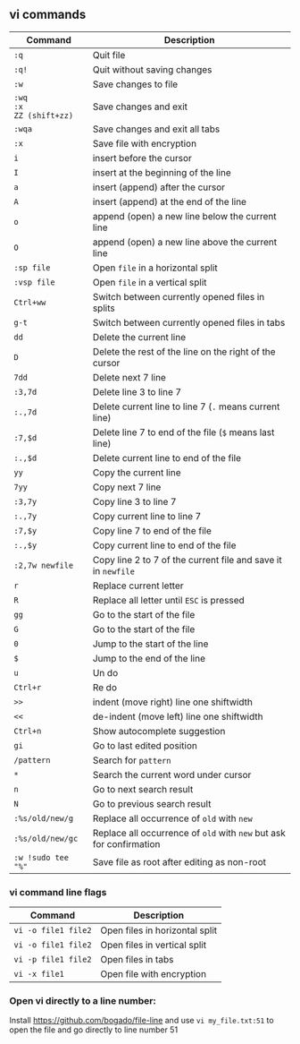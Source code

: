 ## vi commands

| Command      | Description |
| ----------- | ----------- |
| `:q`      | Quit file       |
| `:q!`   | Quit without saving changes        |
| `:w`   | Save changes to file        |
| `:wq`  <br> `:x` <br> `ZZ (shift+zz)`| Save changes and exit        |
| `:wqa`   | Save changes and exit all  tabs        |
|`:x` | Save file with encryption|
|`i` |insert before the cursor|
|`I` |insert at the beginning of the line|
|`a` |insert (append) after the cursor|
|`A` |insert (append) at the end of the line|
|`o` |append (open) a new line below the current line|
|`O` |append (open) a new line above the current line|
|`:sp file`| Open `file` in a horizontal split |
|`:vsp file`|  Open `file` in a vertical split |
|`Ctrl+ww`|  Switch between currently opened files in splits |
|`g-t`|  Switch between currently opened files in tabs |
| `dd`   | Delete the current line        |
| `D`   | Delete the rest of the line on the right of the cursor        |
| `7dd`   | Delete next 7 line        |
| `:3,7d`   | Delete  line 3 to line 7        |
| `:.,7d`   | Delete current line to line 7 (`.` means current line)        |
| `:7,$d`   | Delete  line 7 to end of the file (`$` means last line)        |
| `:.,$d`   | Delete current line to end of the file      |
|`yy`| Copy the current line|
| `7yy`   | Copy next 7 line        |
| `:3,7y`   | Copy  line 3 to line 7        |
| `:.,7y`   | Copy current line to line 7      |
| `:7,$y`   | Copy  line 7 to end of the file      |
| `:.,$y`   | Copy current line to end of the file      |
|`:2,7w newfile`| Copy line 2 to 7 of the current file and save it in `newfile`|
|`r`|Replace current letter|
|`R`|Replace all letter until `ESC` is pressed|
|`gg`| Go to the start of the file|
|`G`| Go to the start of the file|
|`0`|Jump to the start of the line|
|`$`|Jump to the end of the line|
|`u`|Un do |
|`Ctrl+r`|Re do |
|`>>`| indent (move right) line one shiftwidth|
|`<<`| de-indent (move left) line one shiftwidth|
|`Ctrl+n`| Show autocomplete suggestion |
|`gi`| Go to last edited position |
|`/pattern`|Search for `pattern`|
|`*`|Search the current word under cursor|
|`n`|Go to next search result|
|`N`|Go to previous search result|
|`:%s/old/new/g`| Replace all occurrence of `old` with `new`|
|`:%s/old/new/gc`| Replace all occurrence of `old` with `new` but ask for confirmation|
|`:w !sudo tee "%"`|Save file as root after editing as non-root|



### vi command line flags
| Command      | Description |
| ----------- | ----------- |
| `vi -o file1 file2`      | Open files in horizontal split       |
| `vi -o file1 file2`      | Open files in vertical split       |
| `vi -p file1 file2`      | Open files in tabs       |
| `vi -x file1`      | Open file with encryption       |


### Open vi directly to a line number:
Install https://github.com/bogado/file-line and use `vi my_file.txt:51` to open the file and go directly to line number 51

